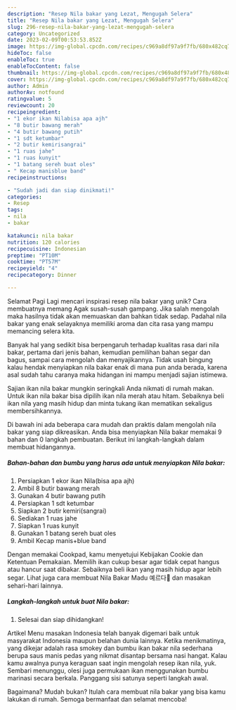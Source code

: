 ```yaml
---
description: "Resep Nila bakar yang Lezat, Mengugah Selera"
title: "Resep Nila bakar yang Lezat, Mengugah Selera"
slug: 296-resep-nila-bakar-yang-lezat-mengugah-selera
category: Uncategorized
date: 2023-02-09T00:53:53.852Z
image: https://img-global.cpcdn.com/recipes/c969a8df97a9f7fb/680x482cq70/nila-bakar-foto-resep-utama.jpg
hideToc: false
enableToc: true
enableTocContent: false
thumbnail: https://img-global.cpcdn.com/recipes/c969a8df97a9f7fb/680x482cq70/nila-bakar-foto-resep-utama.jpg
cover: https://img-global.cpcdn.com/recipes/c969a8df97a9f7fb/680x482cq70/nila-bakar-foto-resep-utama.jpg
author: Admin
authorAv: notfound
ratingvalue: 5
reviewcount: 20
recipeingredient:
- "1 ekor ikan Nilabisa apa ajh"
- "8 butir bawang merah"
- "4 butir bawang putih"
- "1 sdt ketumbar"
- "2 butir kemirisangrai"
- "1 ruas jahe"
- "1 ruas kunyit"
- "1 batang sereh buat oles"
- " Kecap manisblue band"
recipeinstructions:

- "Sudah jadi dan siap dinikmati!"
categories:
- Resep
tags:
- nila
- bakar

katakunci: nila bakar 
nutrition: 120 calories
recipecuisine: Indonesian
preptime: "PT10M"
cooktime: "PT57M"
recipeyield: "4"
recipecategory: Dinner

---
```



Selamat Pagi Lagi mencari inspirasi resep nila bakar yang unik? Cara membuatnya memang Agak susah-susah gampang. Jika salah mengolah maka hasilnya tidak akan memuaskan dan bahkan tidak sedap. Padahal nila bakar yang enak selayaknya memiliki aroma dan cita rasa yang mampu memancing selera kita.


Banyak hal yang sedikit bisa berpengaruh terhadap kualitas rasa dari nila bakar, pertama dari jenis bahan, kemudian pemilihan bahan segar dan bagus, sampai cara mengolah dan menyajikannya. Tidak usah bingung kalau hendak menyiapkan nila bakar enak di mana pun anda berada, karena asal sudah tahu caranya maka hidangan ini mampu menjadi sajian istimewa.

Sajian ikan nila bakar mungkin seringkali Anda nikmati di rumah makan. Untuk ikan nila bakar bisa dipilih ikan nila merah atau hitam. Sebaiknya beli ikan nila yang masih hidup dan minta tukang ikan mematikan sekaligus membersihkannya.


Di bawah ini ada beberapa cara mudah dan praktis dalam mengolah nila bakar yang siap dikreasikan. Anda bisa menyiapkan Nila bakar memakai 9 bahan dan 0 langkah pembuatan. Berikut ini langkah-langkah dalam membuat hidangannya.

<!--inarticleads1-->

##### Bahan-bahan dan bumbu yang harus ada untuk menyiapkan Nila bakar:

1. Persiapkan 1 ekor ikan Nila(bisa apa ajh)
1. Ambil 8 butir bawang merah
1. Gunakan 4 butir bawang putih
1. Persiapkan 1 sdt ketumbar
1. Siapkan 2 butir kemiri(sangrai)
1. Sediakan 1 ruas jahe
1. Siapkan 1 ruas kunyit
1. Gunakan 1 batang sereh buat oles
1. Ambil  Kecap manis+blue band


Dengan memakai Cookpad, kamu menyetujui Kebijakan Cookie dan Ketentuan Pemakaian. Memilih ikan cukup besar agar tidak cepat hangus atau hancur saat dibakar. Sebaiknya beli ikan yang masih hidup agar lebih segar. Lihat juga cara membuat Nila Bakar Madu 예르다🍯 dan masakan sehari-hari lainnya. 

<!--inarticleads2-->

##### Langkah-langkah untuk buat Nila bakar:


1. Selesai dan siap dihidangkan!

Artikel Menu masakan Indonesia telah banyak digemari baik untuk masyarakat Indonesia maupun belahan dunia lainnya. Ketika menikmatinya, yang dikejar adalah rasa smokey dan bumbu ikan bakar nila sederhana berupa saus manis pedas yang nikmat disantap bersama nasi hangat. Kalau kamu awalnya punya keraguan saat ingin mengolah resep ikan nila, yuk. Sembari menunggu, olesi juga permukaan ikan menggunakan bumbu marinasi secara berkala. Panggang sisi satunya seperti langkah awal. 

Bagaimana? Mudah bukan? Itulah cara membuat nila bakar yang bisa kamu lakukan di rumah. Semoga bermanfaat dan selamat mencoba!
